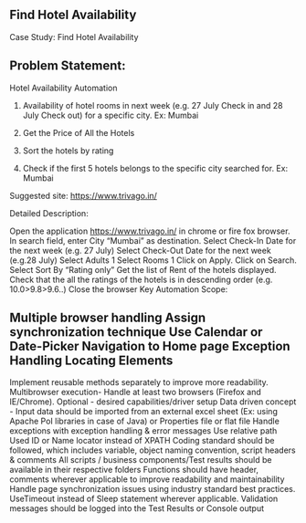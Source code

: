 Find Hotel Availability
---------------------------
Case Study: Find Hotel Availability

Problem Statement:  
--------------------
Hotel Availability Automation

1) Availability of hotel rooms in next week (e.g. 27 July Check in and 28 July Check out) for a specific city. Ex: Mumbai

2) Get the Price of All the Hotels

3) Sort the hotels by rating

4) Check if the first 5 hotels belongs to the specific city searched for. Ex: Mumbai

Suggested site: https://www.trivago.in/

Detailed Description:

Open the application https://www.trivago.in/ in chrome or fire fox browser.
In search field, enter City “Mumbai” as destination.
Select Check-In Date for the next week (e.g. 27 July)
Select Check-Out Date for the next week (e.g.28 July)
Select Adults 1
Select Rooms 1
Click on Apply.
Click on Search.
Select Sort By “Rating only”
Get the list of Rent of the hotels displayed.
Check that the all the ratings of the hotels is in descending order (e.g. 10.0>9.8>9.6..)
Close the browser
Key Automation Scope:

Multiple browser handling
Assign synchronization technique
Use Calendar or Date-Picker
Navigation to Home page
Exception Handling
Locating Elements
--------------------------------------------
Implement reusable methods separately to improve more readability.
Multibrowser execution- Handle at least two browsers (Firefox and IE/Chrome). Optional - desired capabilities/driver setup
Data driven concept - Input data should be imported from an external excel sheet (Ex: using Apache PoI libraries in case of Java) or Properties file or flat file
Handle exceptions with exception handling & error messages
Use relative path
Used ID or Name locator instead of XPATH
Coding standard should be followed, which includes variable, object naming convention, script headers & comments
All scripts / business components/Test results should be available in their respective folders
Functions should have header, comments wherever applicable to improve readability and maintainability
Handle page synchronization issues using industry standard best practices. UseTimeout instead of Sleep statement wherever applicable.
Validation messages should be logged into the Test Results or Console output
